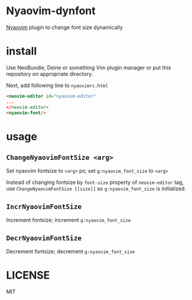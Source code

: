 Nyaovim-dynfont
===

[Nyaovim](https://github.com/rhysd/NyaoVim) plugin to change font size dynamically

# install
Use NeoBundle, Deine or something Vim plugin manager or put this repository on appropriate directory.

Next, add following line to `nyaovimrc.html`

```html
<neovim-editor id="nyaovim-editor"
...
</neovim-editor>
<nyaovim-font/>
```

# usage
## `ChangeNyaovimFontSize <arg>`
Set nyaovim fontsize to `<arg>` px; set `g:nyaovim_font_size` to `<arg>`

Instead of changing fontsize by `font-size` property of `neovim-editor` tag, use `ChangeNyaovimFontSize [[size]]` so `g:nyaovim_font_size` is initialized.

## `IncrNyaovimFontSize`
Increment fontsize; increment `g:nyaovim_font_size`

## `DecrNyaovimFontSize`
Decrement fontsize; decrement `g:nyaovim_font_size`

# LICENSE
MIT
